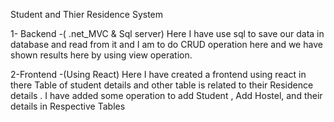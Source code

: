 Student and Thier Residence System

1- Backend -( .net_MVC & Sql server)
Here I have use sql to save our data in database and read from it and I am to do CRUD operation here  and we have shown results here by using view operation.

2-Frontend -(Using React)
Here I have created a frontend using react in there Table of student details and other table is related to their Residence details . I have added some operation to add Student , Add Hostel, and their details in Respective Tables

